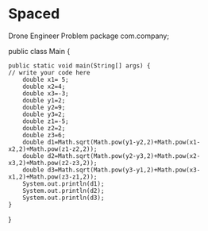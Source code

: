 # Spaced
Drone Engineer Problem
package com.company;

public class Main {

    public static void main(String[] args) {
	// write your code here
        double x1= 5;
        double x2=4;
        double x3=-3;
        double y1=2;
        double y2=9;
        double y3=2;
        double z1=-5;
        double z2=2;
        double z3=6;
        double d1=Math.sqrt(Math.pow(y1-y2,2)+Math.pow(x1-x2,2)+Math.pow(z1-z2,2));
        double d2=Math.sqrt(Math.pow(y2-y3,2)+Math.pow(x2-x3,2)+Math.pow(z2-z3,2));
        double d3=Math.sqrt(Math.pow(y3-y1,2)+Math.pow(x3-x1,2)+Math.pow(z3-z1,2));
        System.out.println(d1);
        System.out.println(d2);
        System.out.println(d3);
    }
}
